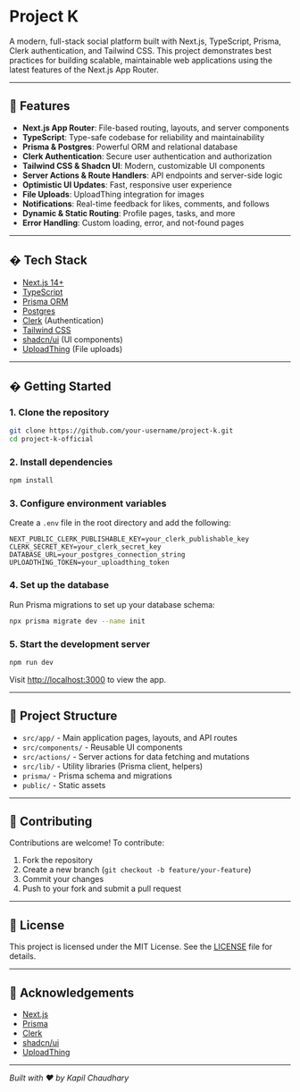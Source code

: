 




# Project K

A modern, full-stack social platform built with Next.js, TypeScript, Prisma, Clerk authentication, and Tailwind CSS. This project demonstrates best practices for building scalable, maintainable web applications using the latest features of the Next.js App Router.

---

## 🚀 Features

- **Next.js App Router**: File-based routing, layouts, and server components
- **TypeScript**: Type-safe codebase for reliability and maintainability
- **Prisma & Postgres**: Powerful ORM and relational database
- **Clerk Authentication**: Secure user authentication and authorization
- **Tailwind CSS & Shadcn UI**: Modern, customizable UI components
- **Server Actions & Route Handlers**: API endpoints and server-side logic
- **Optimistic UI Updates**: Fast, responsive user experience
- **File Uploads**: UploadThing integration for images
- **Notifications**: Real-time feedback for likes, comments, and follows
- **Dynamic & Static Routing**: Profile pages, tasks, and more
- **Error Handling**: Custom loading, error, and not-found pages

---

## �️ Tech Stack

- [Next.js 14+](https://nextjs.org/)
- [TypeScript](https://www.typescriptlang.org/)
- [Prisma ORM](https://www.prisma.io/)
- [Postgres](https://www.postgresql.org/)
- [Clerk](https://clerk.com/) (Authentication)
- [Tailwind CSS](https://tailwindcss.com/)
- [shadcn/ui](https://ui.shadcn.com/) (UI components)
- [UploadThing](https://uploadthing.com/) (File uploads)

---

## � Getting Started

### 1. Clone the repository

```bash
git clone https://github.com/your-username/project-k.git
cd project-k-official
```

### 2. Install dependencies

```bash
npm install
```

### 3. Configure environment variables

Create a `.env` file in the root directory and add the following:

```env
NEXT_PUBLIC_CLERK_PUBLISHABLE_KEY=your_clerk_publishable_key
CLERK_SECRET_KEY=your_clerk_secret_key
DATABASE_URL=your_postgres_connection_string
UPLOADTHING_TOKEN=your_uploadthing_token
```

### 4. Set up the database

Run Prisma migrations to set up your database schema:

```bash
npx prisma migrate dev --name init
```

### 5. Start the development server

```bash
npm run dev
```

Visit [http://localhost:3000](http://localhost:3000) to view the app.

---

## 📝 Project Structure

- `src/app/` - Main application pages, layouts, and API routes
- `src/components/` - Reusable UI components
- `src/actions/` - Server actions for data fetching and mutations
- `src/lib/` - Utility libraries (Prisma client, helpers)
- `prisma/` - Prisma schema and migrations
- `public/` - Static assets

---

## 🤝 Contributing

Contributions are welcome! To contribute:

1. Fork the repository
2. Create a new branch (`git checkout -b feature/your-feature`)
3. Commit your changes
4. Push to your fork and submit a pull request

---

## 📄 License

This project is licensed under the MIT License. See the [LICENSE](./LICENSE) file for details.

---

## 🙏 Acknowledgements

- [Next.js](https://nextjs.org/)
- [Prisma](https://www.prisma.io/)
- [Clerk](https://clerk.com/)
- [shadcn/ui](https://ui.shadcn.com/)
- [UploadThing](https://uploadthing.com/)

---

_Built with ❤️ by Kapil Chaudhary_

